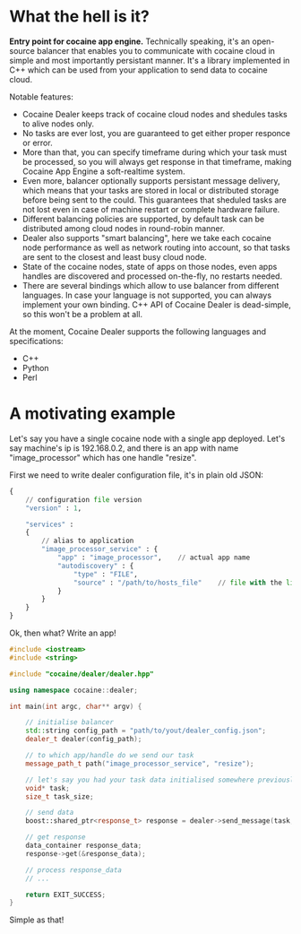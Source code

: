 What the hell is it?
====================

__Entry point for cocaine app engine.__ Technically speaking, it's an open-source balancer that enables you to communicate with cocaine cloud in simple and most importantly persistant manner. It's a library implemented in C++ which can be used from your application to send data to cocaine cloud.

Notable features:

* Cocaine Dealer keeps track of cocaine cloud nodes and shedules tasks to alive nodes only.
* No tasks are ever lost, you are guaranteed to get either proper responce or error.
* More than that, you can specify timeframe during which your task must be processed, so you will always get response in that timeframe, making Cocaine App Engine a soft-realtime system.
* Even more, balancer optionally supports persistant message delivery, which means that your tasks are stored in local or distributed storage before being sent to the could. This guarantees that sheduled tasks are not lost even in case of machine restart or complete hardware failure.
* Different balancing policies are supported, by default task can be distributed among cloud nodes in round-robin manner.
* Dealer also supports "smart balancing", here we take each cocaine node performance as well as network routing into account, so that tasks are sent to the closest and least busy cloud node. 
* State of the cocaine nodes, state of apps on those nodes, even apps handles are discovered and processed on-the-fly, no restarts needed.
* There are several bindings which allow to use balancer from different languages. In case your language is not supported, you can always implement your own binding. C++ API of Cocaine Dealer is dead-simple, so this won't be a problem at all.

At the moment, Cocaine Dealer supports the following languages and specifications:

* C++
* Python
* Perl

A motivating example
====================

Let's say you have a single cocaine node with a single app deployed. Let's say machine's ip is 192.168.0.2, and there is an app with name "image_processor" which has one handle "resize". 

First we need to write dealer configuration file, it's in plain old JSON:

```python
{
	// configuration file version
	"version" : 1,

	"services" :
	{
		// alias to application
    	"image_processor_service" : {
			"app" : "image_processor",    // actual app name
			"autodiscovery" : {
				"type" : "FILE",
				"source" : "/path/to/hosts_file"    // file with the list of hosts where "image_processor" app is deployed
			}
		}
	}
}
```

Ok, then what? Write an app!

```c++
#include <iostream>
#include <string>

#include "cocaine/dealer/dealer.hpp"

using namespace cocaine::dealer;

int main(int argc, char** argv) {

	// initialise balancer
	std::string config_path = "path/to/yout/dealer_config.json";
	dealer_t dealer(config_path);

	// to which app/handle do we send our task
	message_path_t path("image_processor_service", "resize");

	// let's say you had your task data initialised somewhere previously
	void* task;
	size_t task_size;

	// send data
	boost::shared_ptr<response_t> response = dealer->send_message(task, task_size, path);

	// get response
	data_container response_data;
	response->get(&response_data);

	// process response_data
	// ...

	return EXIT_SUCCESS;
}
```

Simple as that!

